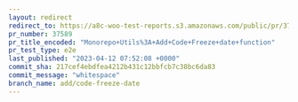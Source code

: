 ```yaml
---
layout: redirect
redirect_to: https://a8c-woo-test-reports.s3.amazonaws.com/public/pr/37589/e2e/index.html
pr_number: 37589
pr_title_encoded: "Monorepo+Utils%3A+Add+Code+Freeze+date+function"
pr_test_type: e2e
last_published: "2023-04-12 07:52:08 +0000"
commit_sha: 217cef4ebdfea4212b431c12bbfcb7c38bc6da83
commit_message: "whitespace"
branch_name: add/code-freeze-date
---
```

